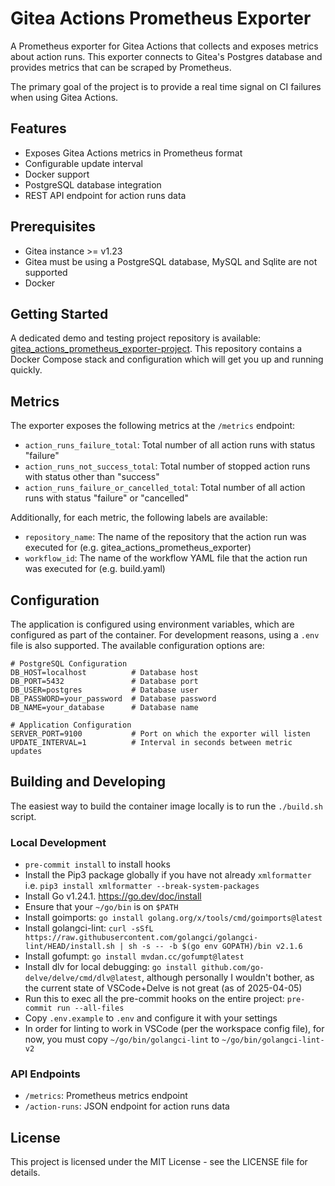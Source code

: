 # Gitea Actions Prometheus Exporter

A Prometheus exporter for Gitea Actions that collects and exposes metrics about action runs. This exporter connects to Gitea's Postgres database and provides metrics that can be scraped by Prometheus.

The primary goal of the project is to provide a real time signal on CI failures when using Gitea Actions.

## Features

- Exposes Gitea Actions metrics in Prometheus format
- Configurable update interval
- Docker support
- PostgreSQL database integration
- REST API endpoint for action runs data

## Prerequisites

- Gitea instance >= v1.23
- Gitea must be using a PostgreSQL database, MySQL and Sqlite are not supported
- Docker

## Getting Started

A dedicated demo and testing project repository is available: [gitea_actions_prometheus_exporter-project](https://github.com/james9001/gitea_actions_prometheus_exporter-project). This repository contains a Docker Compose stack and configuration which will get you up and running quickly.

## Metrics

The exporter exposes the following metrics at the `/metrics` endpoint:

- `action_runs_failure_total`: Total number of all action runs with status "failure"
- `action_runs_not_success_total`: Total number of stopped action runs with status other than "success"
- `action_runs_failure_or_cancelled_total`: Total number of all action runs with status "failure" or "cancelled"

Additionally, for each metric, the following labels are available:
- `repository_name`: The name of the repository that the action run was executed for (e.g. gitea_actions_prometheus_exporter)
- `workflow_id`: The name of the workflow YAML file that the action run was executed for (e.g. build.yaml)

## Configuration

The application is configured using environment variables, which are configured as part of the container. For development reasons, using a `.env` file is also supported. The available configuration options are:

```env
# PostgreSQL Configuration
DB_HOST=localhost          # Database host
DB_PORT=5432               # Database port
DB_USER=postgres           # Database user
DB_PASSWORD=your_password  # Database password
DB_NAME=your_database      # Database name

# Application Configuration
SERVER_PORT=9100           # Port on which the exporter will listen
UPDATE_INTERVAL=1          # Interval in seconds between metric updates
```

## Building and Developing

The easiest way to build the container image locally is to run the `./build.sh` script.

### Local Development

- `pre-commit install` to install hooks
- Install the Pip3 package globally if you have not already `xmlformatter` i.e. `pip3 install xmlformatter --break-system-packages`
- Install Go v1.24.1. https://go.dev/doc/install
- Ensure that your `~/go/bin` is on `$PATH`
- Install goimports: `go install golang.org/x/tools/cmd/goimports@latest`
- Install golangci-lint: `curl -sSfL https://raw.githubusercontent.com/golangci/golangci-lint/HEAD/install.sh | sh -s -- -b $(go env GOPATH)/bin v2.1.6`
- Install gofumpt: `go install mvdan.cc/gofumpt@latest`
- Install dlv for local debugging: `go install github.com/go-delve/delve/cmd/dlv@latest`, although personally I wouldn't bother, as the current state of VSCode+Delve is not great (as of 2025-04-05)
- Run this to exec all the pre-commit hooks on the entire project: `pre-commit run --all-files`
- Copy `.env.example` to `.env` and configure it with your settings
- In order for linting to work in VSCode (per the workspace config file), for now, you must copy `~/go/bin/golangci-lint` to `~/go/bin/golangci-lint-v2`

### API Endpoints

- `/metrics`: Prometheus metrics endpoint
- `/action-runs`: JSON endpoint for action runs data

## License

This project is licensed under the MIT License - see the LICENSE file for details.
